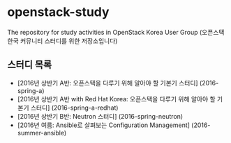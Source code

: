 # openstack-study
The repository for study activities in OpenStack Korea User Group (오픈스택 한국 커뮤니티 스터디를 위한 저장소입니다)

## 스터디 목록

* [2016년 상반기 A반: 오픈스택을 다루기 위해 알아야 할 기본기 스터디]
  (2016-spring-a)
* [2016년 상반기 A반 with Red Hat Korea: 오픈스택을 다루기 위해 알아야 할 기본기 스터디]
  (2016-spring-a-redhat)
* [2016년 상반기 B반: Neutron 스터디]
  (2016-spring-neutron)
* [2016년 여름: Ansible로 살펴보는 Configuration Management]
  (2016-summer-ansible)
